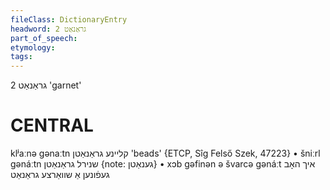 ```yaml
---
fileClass: DictionaryEntry
headword: גראַנאַט 2
part_of_speech: 
etymology: 
tags: 
---
```

גראַנאַט 2
'garnet'

CENTRAL
========

klʲaːnə gənaːtn קליינע גראַנאַטן 'beads' {ETCP, Sîg Felső Szek, 47223}
	•	šniːrl gənáːtn שנירל גראַנאַטן {note: גענאַטן}
	•	xɔb gəfinən ə švarcə gənáːt איך האָב געפֿונען אַ שוואַרצע גראַנאַט